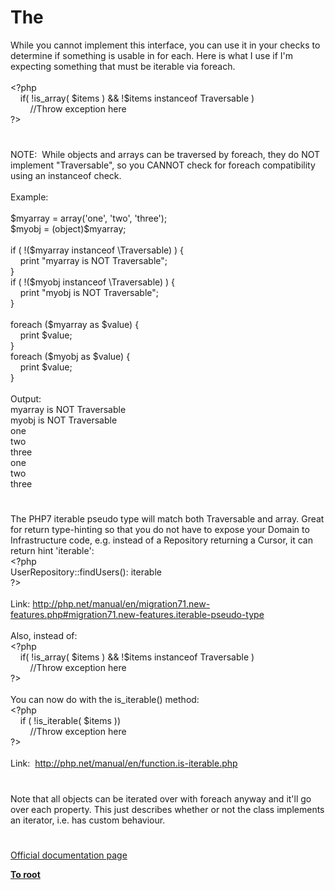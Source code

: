 # The 




<div class="phpcode"><span class="html">
While you cannot implement this interface, you can use it in your checks to determine if something is usable in for each. Here is what I use if I&apos;m expecting something that must be iterable via foreach.<br><br><span class="default">&lt;?php<br>&#xA0; &#xA0; </span><span class="keyword">if( !</span><span class="default">is_array</span><span class="keyword">( </span><span class="default">$items </span><span class="keyword">) &amp;&amp; !</span><span class="default">$items </span><span class="keyword">instanceof </span><span class="default">Traversable </span><span class="keyword">)<br>&#xA0; &#xA0; &#xA0; &#xA0; </span><span class="comment">//Throw exception here<br></span><span class="default">?&gt;</span>
</span>
</div>
  

#


<div class="phpcode"><span class="html">
NOTE:&#xA0; While objects and arrays can be traversed by foreach, they do NOT implement &quot;Traversable&quot;, so you CANNOT check for foreach compatibility using an instanceof check.<br><br>Example:<br><br>$myarray = array(&apos;one&apos;, &apos;two&apos;, &apos;three&apos;);<br>$myobj = (object)$myarray;<br><br>if ( !($myarray instanceof \Traversable) ) {<br>&#xA0; &#xA0; print &quot;myarray is NOT Traversable&quot;;<br>}<br>if ( !($myobj instanceof \Traversable) ) {<br>&#xA0; &#xA0; print &quot;myobj is NOT Traversable&quot;;<br>}<br><br>foreach ($myarray as $value) {<br>&#xA0; &#xA0; print $value;<br>}<br>foreach ($myobj as $value) {<br>&#xA0; &#xA0; print $value;<br>}<br><br>Output:<br>myarray is NOT Traversable<br>myobj is NOT Traversable<br>one<br>two<br>three<br>one<br>two<br>three</span>
</div>
  

#


<div class="phpcode"><span class="html">
The PHP7 iterable pseudo type will match both Traversable and array. Great for return type-hinting so that you do not have to expose your Domain to Infrastructure code, e.g. instead of a Repository returning a Cursor, it can return hint &apos;iterable&apos;:<br><span class="default">&lt;?php<br>UserRepository</span><span class="keyword">::</span><span class="default">findUsers</span><span class="keyword">(): </span><span class="default">iterable<br>?&gt;<br></span><br>Link: <a href="http://php.net/manual/en/migration71.new-features.php#migration71.new-features.iterable-pseudo-type" rel="nofollow" target="_blank">http://php.net/manual/en/migration71.new-features.php#migration71.new-features.iterable-pseudo-type</a><br><br>Also, instead of:<br><span class="default">&lt;?php<br>&#xA0; &#xA0; </span><span class="keyword">if( !</span><span class="default">is_array</span><span class="keyword">( </span><span class="default">$items </span><span class="keyword">) &amp;&amp; !</span><span class="default">$items </span><span class="keyword">instanceof </span><span class="default">Traversable </span><span class="keyword">)<br>&#xA0; &#xA0; &#xA0; &#xA0; </span><span class="comment">//Throw exception here<br></span><span class="default">?&gt;<br></span><br>You can now do with the is_iterable() method:<br><span class="default">&lt;?php<br>&#xA0; &#xA0; </span><span class="keyword">if ( !</span><span class="default">is_iterable</span><span class="keyword">( </span><span class="default">$items </span><span class="keyword">))<br>&#xA0; &#xA0; &#xA0; &#xA0; </span><span class="comment">//Throw exception here<br></span><span class="default">?&gt;<br></span><br>Link:&#xA0; <a href="http://php.net/manual/en/function.is-iterable.php" rel="nofollow" target="_blank">http://php.net/manual/en/function.is-iterable.php</a></span>
</div>
  

#


<div class="phpcode"><span class="html">
Note that all objects can be iterated over with foreach anyway and it&apos;ll go over each property. This just describes whether or not the class implements an iterator, i.e. has custom behaviour.</span>
</div>
  

#

[Official documentation page](https://www.php.net/manual/en/class.traversable.php)

**[To root](/README.md)**